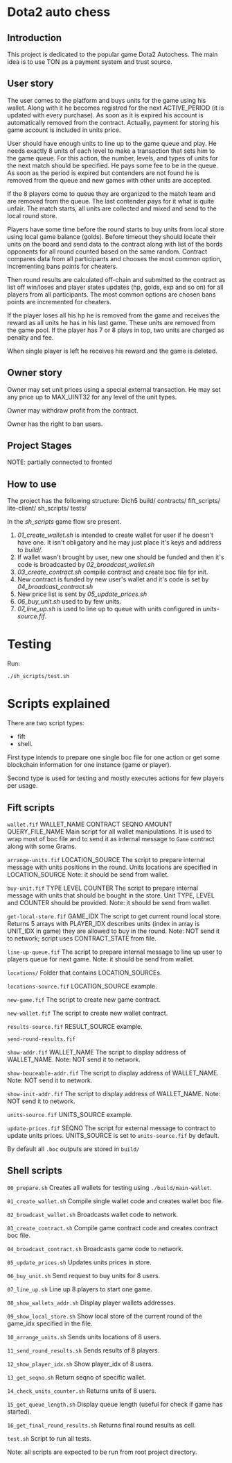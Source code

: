 # Dota2 auto chess

## Introduction

This project is dedicated to the popular game Dota2 Autochess. The main idea is to use TON as a payment system and trust source.

## User story
The user comes to the platform and buys units for the game using his wallet. Along with it he becomes registred for the next ACTIVE_PERIOD (it is updated with every purchase). As soon as it is expired his account is automatically removed from the contract. Actually, payment for storing his game account is included in units price.

User should have enough units to line up to the game queue and play. He needs exactly 8 units of each level to make a transaction that sets him to the game queue. For this action, the number, levels, and types of units for the next match should be specified. He pays some fee to be in the queue. As soon as the period is expired but contenders are not found he is removed from the queue and new games with other units are accepted.

If the 8 players come to queue they are organized to the match team and are removed from the queue. The last contender pays for it what is quite unfair. The match starts, all units are collected and mixed and send to the local round store. 

Players have some time before the round starts to buy units from local store using local game balance (golds). Before timeout they should locate their units on the board and send data to the contract along with list of the bords opponents for all round counted based on the same random. Contract compares data from all participants and chooses the most common option, incrementing bans points for cheaters.

Then round results are calculated off-chain and submitted to the contract as list off win/loses and player states updates (hp, golds, exp and so on) for all players from all participants. The most common options are chosen bans points are incremented for cheaters. 

If the player loses all his hp he is removed from the game and receives the reward as all units he has in his last game. These units are removed from the game pool. If the player has 7 or 8 plays in top, two units are charged as penalty and fee.

When single player is left he receives his reward and the game is deleted. 

## Owner story

Owner may set unit prices using a special external transaction. He may set any price up to MAX_UINT32 for any level of the unit types.

Owner may withdraw profit from the contract.

Owner has the right to ban users.

## Project Stages

NOTE: partially connected to fronted 

## How to use

The project has the following structure:
Dich5
	build/
    contracts/
	fift_scripts/
	lite-client/
	sh_scripts/
	tests/


In the *sh_scripts* game flow sre present.

1. *01_create_wallet.sh* is intended to create wallet for user if he doesn't have one. It isn't obligatory and he may just place it's keys and address to *build/*.
2. If wallet wasn't brought by user, new one should be funded and then it's code is broadcasted by *02_broadcast_wallet.sh*
3. *03_create_contract.sh* compile contract and create boc file for init.
4. New contract is funded by new user's wallet and it's code is set by *04_broadcast_contract.sh*
5. New price list is sent by *05_update_prices.sh*
6. *06_buy_unit.sh* used to by few units.
07. *07_line_up.sh* is used to line up to queue with units configured in *units-source.fif*.

# Testing

Run:
```
./sh_scripts/test.sh 
```

# Scripts explained

There are two script types:
 - fift
 - shell.

 First type intends to prepare one single boc file for one action or get some blockchain information for one instance (game or player). 

 Second type is used for testing and mostly executes actions for few players per usage.

## Fift scripts
`wallet.fif` WALLET_NAME CONTRACT SEQNO AMOUNT QUERY_FILE_NAME
Main script for all wallet manipulations. It is used to wrap most of boc file and to send it as internal message to `Game` contract along with some Grams.

`arrange-units.fif` LOCATION_SOURCE
The script to prepare internal message with units positions in the round. Units locations are specified in LOCATION_SOURCE Note: it should be send from wallet.

`buy-unit.fif` TYPE LEVEL COUNTER
The script to prepare internal message with units that should be bought in the store. Unit TYPE, LEVEL and COUNTER should 
be provided. Note: it should be send from wallet.

`get-local-store.fif` GAME_IDX
The script to get current round local store. Returns 5 arrays with PLAYER_IDX describes units (index in array is UNIT_IDX in game) they are allowed to buy in the round. Note: NOT send it to network; script uses CONTRACT_STATE from file.

`line-up-queue.fif` 
The script to prepare internal message to line up user to players queue for next game. Note: it should be send from wallet.

`locations/`
Folder that contains LOCATION_SOURCEs. 

`locations-source.fif`
LOCATION_SOURCE example.

`new-game.fif`
The script to create new game contract.

`new-wallet.fif`
The script to create new wallet contract.

`results-source.fif`
RESULT_SOURCE example.

`send-round-results.fif`

`show-addr.fif` WALLET_NAME
The script to display address of WALLET_NAME. Note: NOT send it to network.

`show-bouceable-addr.fif`
The script to display address of WALLET_NAME. Note: NOT send it to network.

`show-init-addr.fif`
The script to display address of WALLET_NAME. Note: NOT send it to network.

`units-source.fif`
UNITS_SOURCE example.

`update-prices.fif` SEQNO
The script for external message to contract to update units prices. UNITS_SOURCE is set to `units-source.fif` by default.

By default all `.boc` outputs are stored in `build/`

## Shell scripts

`00_prepare.sh`
Creates all wallets for testing using `./build/main-wallet`.

`01_create_wallet.sh`
Compile single wallet code and creates wallet boc file.

`02_broadcast_wallet.sh`
Broadcasts wallet code to network.

`03_create_contract.sh`
Compile game contract code and creates contract boc file.

`04_broadcast_contract.sh`
Broadcasts game code to network.

`05_update_prices.sh`
Updates units prices in store.

`06_buy_unit.sh`
Send request to buy units for 8 users.

`07_line_up.sh`
Line up 8 players to start one game. 

`08_show_wallets_addr.sh`
Display player wallets addresses.

`09_show_local_store.sh`
Show local store of the current round of the game_idx specified in the file. 

`10_arrange_units.sh`
Sends units locations of 8 users.

`11_send_round_results.sh`
Sends results of 8 players.

`12_show_player_idx.sh`
Show player_idx of 8 users.

`13_get_seqno.sh`
Return seqno of specific wallet.

`14_check_units_counter.sh`
Returns units of 8 users. 

`15_get_queue_length.sh`
Display queue length (useful for check if game has started).

`16_get_final_round_results.sh`
Returns final round results as cell.

`test.sh`
Script to run all tests.

Note: all scripts are expected to be run from root project directory.